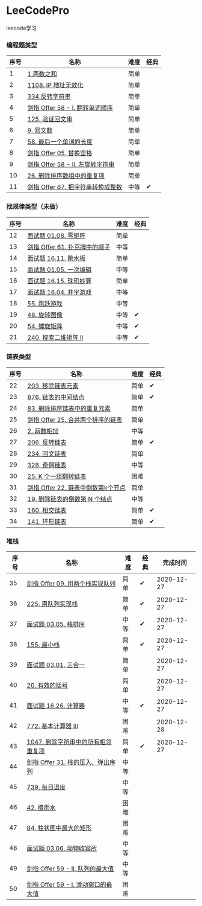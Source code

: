 # LeeCodePro

leecode学习

### 编程题类型

|序号|名称  | 难度| 经典|
|---| --- |  --- | ---|
|1|[1.两数之和](https://github.com/zhaole0606/LeeCodePro/blob/main/src/main/java/com/zhao/leecode/pro1/L1_1.java) |  简单||
|2|[1108. IP 地址无效化](https://github.com/zhaole0606/LeeCodePro/blob/main/src/main/java/com/zhao/leecode/pro1/L2_1108.java)|简单||
|3|[334.反转字符串](https://github.com/zhaole0606/LeeCodePro/blob/main/src/main/java/com/zhao/leecode/pro1/L3_344.java)|简单||
|4|[剑指 Offer 58 - I. 翻转单词顺序](https://github.com/zhaole0606/LeeCodePro/blob/main/src/main/java/com/zhao/leecode/pro1/L4_Offer_58.java) |简单||
|5|[125. 验证回文串](https://github.com/zhaole0606/LeeCodePro/blob/main/src/main/java/com/zhao/leecode/pro1/L5_125.java)|简单||
|6|[9. 回文数](https://github.com/zhaole0606/LeeCodePro/blob/main/src/main/java/com/zhao/leecode/pro1/L6_9.java) |简单||
|7|[58. 最后一个单词的长度 ](https://github.com/zhaole0606/LeeCodePro/blob/main/src/main/java/com/zhao/leecode/pro1/L7_58.java)|简单||
|8|[剑指 Offer 05. 替换空格](https://github.com/zhaole0606/LeeCodePro/blob/main/src/main/java/com/zhao/leecode/pro1/L8_Offer_05.java)|简单||
|9|[剑指 Offer 58 - II. 左旋转字符串](https://github.com/zhaole0606/LeeCodePro/blob/main/src/main/java/com/zhao/leecode/pro1/L9_Offer_58_2.java)|简单||
|10|[26. 删除排序数组中的重复项 ](https://github.com/zhaole0606/LeeCodePro/blob/main/src/main/java/com/zhao/leecode/pro1/L10_26.java)|简单||
|11|[剑指 Offer 67. 把字符串转换成整数](https://github.com/zhaole0606/LeeCodePro/blob/main/src/main/java/com/zhao/leecode/pro1/L11_Offer_67.java)|中等|✔|

### 找规律类型（未做）

|序号|名称  | 难度| 经典|
|---| --- |  --- |---|
|12|[面试题 01.08. 零矩阵](https://github.com/zhaole0606/LeeCodePro/blob/main/src/main/java/com/zhao/leecode/pro2/L1_01_08.java) |  简单||
|13|[剑指 Offer 61. 扑克牌中的顺子]()|中等||
|14|[面试题 16.11. 跳水板]()|简单||
|15|[面试题 01.05. 一次编辑]()|中等||
|16|[面试题 16.15. 珠玑妙算]() |简单||
|17|[面试题 16.04. 井字游戏]() |中等||
|18|[55. 跳跃游戏]() |中等||
|19|[48. 旋转图像]()|中等|✔|
|20|[54. 螺旋矩阵]()|中等|✔|
|21|[240. 搜索二维矩阵 II]()|中等|✔|

### 链表类型

|序号|名称  | 难度| 经典|
| --- | --- |  --- |---|
| 22|[203. 移除链表元素](https://github.com/zhaole0606/LeeCodePro/blob/main/src/main/java/com/zhao/leecode/linkedlist/L1_203.java) | 简单|✔|
| 23|[876. 链表的中间结点](https://github.com/zhaole0606/LeeCodePro/blob/main/src/main/java/com/zhao/leecode/linkedlist/L2_876.java)|简单|✔|
| 24|[83. 删除排序链表中的重复元素](https://github.com/zhaole0606/LeeCodePro/blob/main/src/main/java/com/zhao/leecode/linkedlist/L3_83.java)|简单||
| 25|[剑指 Offer 25. 合并两个排序的链表](https://github.com/zhaole0606/LeeCodePro/blob/main/src/main/java/com/zhao/leecode/linkedlist/L4_Offer_25.java)|简单||
| 26|[2. 两数相加](https://github.com/zhaole0606/LeeCodePro/blob/main/src/main/java/com/zhao/leecode/linkedlist/L5_2.java) |中等||
| 27|[206. 反转链表](https://github.com/zhaole0606/LeeCodePro/blob/main/src/main/java/com/zhao/leecode/linkedlist/L6_206.java) |简单|✔|
| 28|[234. 回文链表](https://github.com/zhaole0606/LeeCodePro/blob/main/src/main/java/com/zhao/leecode/linkedlist/L7_234.java) |简单||
| 29|[328. 奇偶链表](https://github.com/zhaole0606/LeeCodePro/blob/main/src/main/java/com/zhao/leecode/linkedlist/L8_328.java)|中等||
| 30|[25. K 个一组翻转链表](https://github.com/zhaole0606/LeeCodePro/blob/main/src/main/java/com/zhao/leecode/linkedlist/L9_25.java)|困难||
| 31|[剑指 Offer 22. 链表中倒数第k个节点](https://github.com/zhaole0606/LeeCodePro/blob/main/src/main/java/com/zhao/leecode/linkedlist/L10_Offer_22.java)|简单||
| 32|[19. 删除链表的倒数第 N 个结点](https://github.com/zhaole0606/LeeCodePro/blob/main/src/main/java/com/zhao/leecode/linkedlist/L11_19.java)|中等||
| 33|[160. 相交链表](https://github.com/zhaole0606/LeeCodePro/blob/main/src/main/java/com/zhao/leecode/linkedlist/L12_160.java) |  简单|✔|
| 34|[141. 环形链表](https://github.com/zhaole0606/LeeCodePro/blob/main/src/main/java/com/zhao/leecode/linkedlist/L13_141.java)|简单|✔|

### 堆栈

|序号|名称  | 难度| 经典| 完成时间|
| --- | --- |  --- |---| --- |
| 35|[剑指 Offer 09. 用两个栈实现队列](https://github.com/zhaole0606/LeeCodePro/blob/main/src/main/java/com/zhao/leecode/stack/L1_203.java) | 简单|✔|2020-12-27|
| 36|[225. 用队列实现栈](https://github.com/zhaole0606/LeeCodePro/blob/main/src/main/java/com/zhao/leecode/stack/L2_225.java)|简单|✔|2020-12-27|
| 37|[面试题 03.05. 栈排序](https://github.com/zhaole0606/LeeCodePro/blob/main/src/main/java/com/zhao/leecode/stack/L3_03_05.java)|中等|✔|2020-12-27|
| 38|[155. 最小栈](https://github.com/zhaole0606/LeeCodePro/blob/main/src/main/java/com/zhao/leecode/stack/L4_155.java)|简单|✔|2020-12-27|
| 39|[面试题 03.01. 三合一](https://github.com/zhaole0606/LeeCodePro/blob/main/src/main/java/com/zhao/leecode/stack/L5_03_01.java) |简单| |2020-12-27|
| 40|[20. 有效的括号](https://github.com/zhaole0606/LeeCodePro/blob/main/src/main/java/com/zhao/leecode/stack/L6_20.java) |简单| |2020-12-27|
| 41|[面试题 16.26. 计算器](https://github.com/zhaole0606/LeeCodePro/blob/main/src/main/java/com/zhao/leecode/stack/L7_16_26.java) |中等|✔|2020-12-27|
| 42|[772. 基本计算器 III](https://github.com/zhaole0606/LeeCodePro/blob/main/src/main/java/com/zhao/leecode/stack/L8_772.java)|困难 | |2020-12-28|
| 43|[1047. 删除字符串中的所有相邻重复项](https://github.com/zhaole0606/LeeCodePro/blob/main/src/main/java/com/zhao/leecode/stack/L9_1047.java)|简单|✔|2020-12-27|
| 44|[剑指 Offer 31. 栈的压入、弹出序列](https://github.com/zhaole0606/LeeCodePro/blob/main/src/main/java/com/zhao/leecode/stack/L10_Offer_31.java)|中等| ||
| 45|[739. 每日温度](https://github.com/zhaole0606/LeeCodePro/blob/main/src/main/java/com/zhao/leecode/stack/L11_739.java)|中等| ||
| 46|[42. 接雨水](https://github.com/zhaole0606/LeeCodePro/blob/main/src/main/java/com/zhao/leecode/stack/L12_42.java) |  困难| ||
| 47|[84. 柱状图中最大的矩形](https://github.com/zhaole0606/LeeCodePro/blob/main/src/main/java/com/zhao/leecode/stack/L13_84.java)|困难|||
| 48|[面试题 03.06. 动物收容所](https://github.com/zhaole0606/LeeCodePro/blob/main/src/main/java/com/zhao/leecode/stack/L14_03_06.java)|中等|||
| 49|[剑指 Offer 59 - II. 队列的最大值](https://github.com/zhaole0606/LeeCodePro/blob/main/src/main/java/com/zhao/leecode/stack/L15_Offer_59_2.java) |  中等|||
| 50|[剑指 Offer 59 - I. 滑动窗口的最大值](https://github.com/zhaole0606/LeeCodePro/blob/main/src/main/java/com/zhao/leecode/stack/L16_Offer_59_1.java)|困难|||
